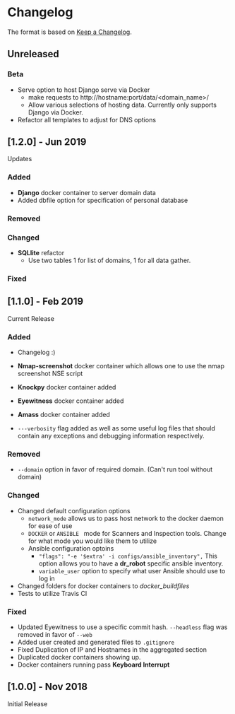 # Changelog

The format is based on [Keep a Changelog](https://keepachangelog.com/en/1.0.0/).

## Unreleased

### Beta
* Serve option to host Django serve via Docker
	* make requests to http://hostname:port/data/<domain_name>/
	* Allow various selections of hosting data. Currently only supports Django via Docker.
* Refactor all templates to adjust for DNS options

## [1.2.0] - Jun 2019

Updates

### Added

* **Django** docker container to server domain data
* Added dbfile option for specification of personal database

### Removed
### Changed

* **SQLlite** refactor
    * Use two tables 1 for list of domains, 1 for all data gather. 

### Fixed


## [1.1.0] - Feb 2019 

Current Release

### Added

* Changelog :)

* **Nmap-screenshot** docker container which allows one to use the nmap screenshot NSE script
* **Knockpy** docker container added
* **Eyewitness** docker container added
* **Amass** docker container added 
* ```---verbosity``` flag added as well as some useful log files that should contain any exceptions and debugging information respectively.

### Removed

* ```--domain``` option in favor of required domain. (Can't run tool without domain)

### Changed

* Changed default configuration options
  * ```network_mode``` allows us to pass host network to the docker daemon for ease of use
  * ```DOCKER``` or ```ANSIBLE ``` mode for Scanners and Inspection tools. Change for what mode you would like them to utilize
  * Ansible configuration optoins
    * ```"flags": "-e '$extra' -i configs/ansible_inventory",``` This option allows you to have a **dr_robot** specific ansible inventory.
    * ```variable_user``` option to specify what user Ansible should use to log in 
* Changed folders for docker containers to *docker_buildfiles*
* Tests to utilize Travis CI 

### Fixed

* Updated Eyewitness to use a specific commit hash. ```--headless``` flag was removed in favor of ```--web```
* Added user created and generated files to ```.gitignore```
* Fixed Duplication of IP and Hostnames in the aggregated section 
* Duplicated docker containers showing up. 
* Docker containers running pass **Keyboard Interrupt**

## [1.0.0] - Nov  2018

Initial Release






